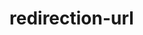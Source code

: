 # redirection-url

   <script>
      $(document).ready(function(){

    var current_url = $(location).attr('href');

      if ( (current_url == "https://avisocoffee.co.uk/collections"))
     {
      
          window.location.href = "https://avisocoffee.co.uk";
     
     }
      });
      
    </script>

